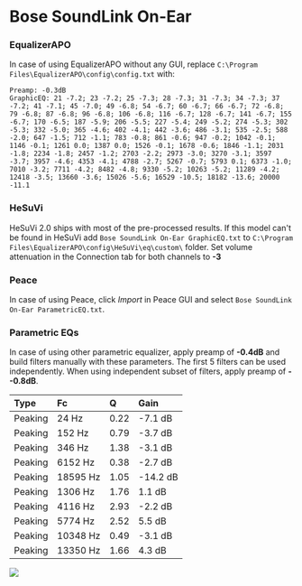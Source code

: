 # Bose SoundLink On-Ear

### EqualizerAPO
In case of using EqualizerAPO without any GUI, replace `C:\Program Files\EqualizerAPO\config\config.txt`
with:
```
Preamp: -0.3dB
GraphicEQ: 21 -7.2; 23 -7.2; 25 -7.3; 28 -7.3; 31 -7.3; 34 -7.3; 37 -7.2; 41 -7.1; 45 -7.0; 49 -6.8; 54 -6.7; 60 -6.7; 66 -6.7; 72 -6.8; 79 -6.8; 87 -6.8; 96 -6.8; 106 -6.8; 116 -6.7; 128 -6.7; 141 -6.7; 155 -6.7; 170 -6.5; 187 -5.9; 206 -5.5; 227 -5.4; 249 -5.2; 274 -5.3; 302 -5.3; 332 -5.0; 365 -4.6; 402 -4.1; 442 -3.6; 486 -3.1; 535 -2.5; 588 -2.0; 647 -1.5; 712 -1.1; 783 -0.8; 861 -0.6; 947 -0.2; 1042 -0.1; 1146 -0.1; 1261 0.0; 1387 0.0; 1526 -0.1; 1678 -0.6; 1846 -1.1; 2031 -1.8; 2234 -1.8; 2457 -1.2; 2703 -2.2; 2973 -3.0; 3270 -3.1; 3597 -3.7; 3957 -4.6; 4353 -4.1; 4788 -2.7; 5267 -0.7; 5793 0.1; 6373 -1.0; 7010 -3.2; 7711 -4.2; 8482 -4.8; 9330 -5.2; 10263 -5.2; 11289 -4.2; 12418 -3.5; 13660 -3.6; 15026 -5.6; 16529 -10.5; 18182 -13.6; 20000 -11.1
```

### HeSuVi
HeSuVi 2.0 ships with most of the pre-processed results. If this model can't be found in HeSuVi add
`Bose SoundLink On-Ear GraphicEQ.txt` to `C:\Program Files\EqualizerAPO\config\HeSuVi\eq\custom\` folder.
Set volume attenuation in the Connection tab for both channels to **-3**

### Peace
In case of using Peace, click *Import* in Peace GUI and select `Bose SoundLink On-Ear ParametricEQ.txt`.

### Parametric EQs
In case of using other parametric equalizer, apply preamp of **-0.4dB** and build filters manually
with these parameters. The first 5 filters can be used independently.
When using independent subset of filters, apply preamp of **--0.8dB**.

| Type    | Fc       |    Q | Gain     |
|:--------|:---------|:-----|:---------|
| Peaking | 24 Hz    | 0.22 | -7.1 dB  |
| Peaking | 152 Hz   | 0.79 | -3.7 dB  |
| Peaking | 346 Hz   | 1.38 | -3.1 dB  |
| Peaking | 6152 Hz  | 0.38 | -2.7 dB  |
| Peaking | 18595 Hz | 1.05 | -14.2 dB |
| Peaking | 1306 Hz  | 1.76 | 1.1 dB   |
| Peaking | 4116 Hz  | 2.93 | -2.2 dB  |
| Peaking | 5774 Hz  | 2.52 | 5.5 dB   |
| Peaking | 10348 Hz | 0.49 | -3.1 dB  |
| Peaking | 13350 Hz | 1.66 | 4.3 dB   |

![](https://raw.githubusercontent.com/jaakkopasanen/AutoEq/master/results/rtings/avg/Bose%20SoundLink%20On-Ear/Bose%20SoundLink%20On-Ear.png)